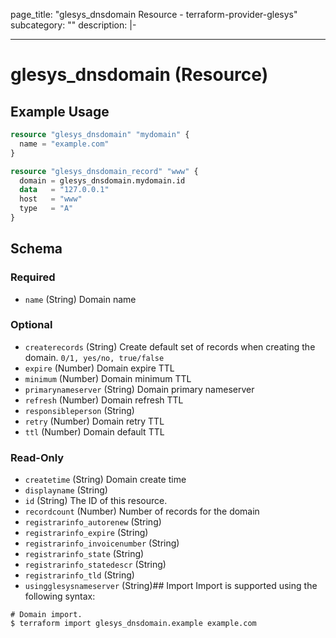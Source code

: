 page_title: "glesys_dnsdomain Resource - terraform-provider-glesys"
subcategory: ""
description: |-
  
---
# glesys_dnsdomain (Resource)

## Example Usage
```terraform
resource "glesys_dnsdomain" "mydomain" {
  name = "example.com"
}

resource "glesys_dnsdomain_record" "www" {
  domain = glesys_dnsdomain.mydomain.id
  data   = "127.0.0.1"
  host   = "www"
  type   = "A"
}
```
<!-- schema generated by tfplugindocs -->
## Schema

### Required

- `name` (String) Domain name

### Optional

- `createrecords` (String) Create default set of records when creating the domain. `0/1, yes/no, true/false`
- `expire` (Number) Domain expire TTL
- `minimum` (Number) Domain minimum TTL
- `primarynameserver` (String) Domain primary nameserver
- `refresh` (Number) Domain refresh TTL
- `responsibleperson` (String)
- `retry` (Number) Domain retry TTL
- `ttl` (Number) Domain default TTL

### Read-Only

- `createtime` (String) Domain create time
- `displayname` (String)
- `id` (String) The ID of this resource.
- `recordcount` (Number) Number of records for the domain
- `registrarinfo_autorenew` (String)
- `registrarinfo_expire` (String)
- `registrarinfo_invoicenumber` (String)
- `registrarinfo_state` (String)
- `registrarinfo_statedescr` (String)
- `registrarinfo_tld` (String)
- `usingglesysnameserver` (String)## Import
Import is supported using the following syntax:
```shell
# Domain import.
$ terraform import glesys_dnsdomain.example example.com
```

